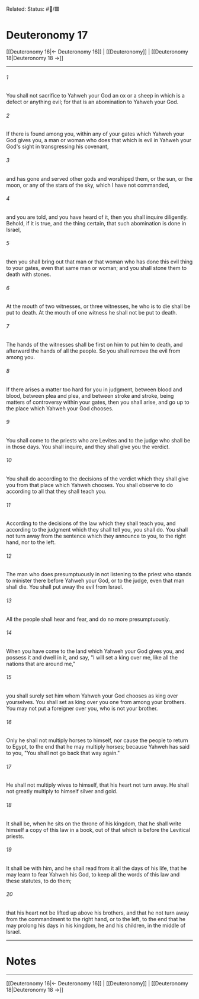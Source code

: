 Related:
Status: #📖/🟥
# Deuteronomy 17

[[Deuteronomy 16|← Deuteronomy 16]] | [[Deuteronomy]] | [[Deuteronomy 18|Deuteronomy 18 →]]
***



###### 1 
You shall not sacrifice to Yahweh your God an ox or a sheep in which is a defect or anything evil; for that is an abomination to Yahweh your God. 

###### 2 
If there is found among you, within any of your gates which Yahweh your God gives you, a man or woman who does that which is evil in Yahweh your God's sight in transgressing his covenant, 

###### 3 
and has gone and served other gods and worshiped them, or the sun, or the moon, or any of the stars of the sky, which I have not commanded, 

###### 4 
and you are told, and you have heard of it, then you shall inquire diligently. Behold, if it is true, and the thing certain, that such abomination is done in Israel, 

###### 5 
then you shall bring out that man or that woman who has done this evil thing to your gates, even that same man or woman; and you shall stone them to death with stones. 

###### 6 
At the mouth of two witnesses, or three witnesses, he who is to die shall be put to death. At the mouth of one witness he shall not be put to death. 

###### 7 
The hands of the witnesses shall be first on him to put him to death, and afterward the hands of all the people. So you shall remove the evil from among you. 

###### 8 
If there arises a matter too hard for you in judgment, between blood and blood, between plea and plea, and between stroke and stroke, being matters of controversy within your gates, then you shall arise, and go up to the place which Yahweh your God chooses. 

###### 9 
You shall come to the priests who are Levites and to the judge who shall be in those days. You shall inquire, and they shall give you the verdict. 

###### 10 
You shall do according to the decisions of the verdict which they shall give you from that place which Yahweh chooses. You shall observe to do according to all that they shall teach you. 

###### 11 
According to the decisions of the law which they shall teach you, and according to the judgment which they shall tell you, you shall do. You shall not turn away from the sentence which they announce to you, to the right hand, nor to the left. 

###### 12 
The man who does presumptuously in not listening to the priest who stands to minister there before Yahweh your God, or to the judge, even that man shall die. You shall put away the evil from Israel. 

###### 13 
All the people shall hear and fear, and do no more presumptuously. 

###### 14 
When you have come to the land which Yahweh your God gives you, and possess it and dwell in it, and say, "I will set a king over me, like all the nations that are around me," 

###### 15 
you shall surely set him whom Yahweh your God chooses as king over yourselves. You shall set as king over you one from among your brothers. You may not put a foreigner over you, who is not your brother. 

###### 16 
Only he shall not multiply horses to himself, nor cause the people to return to Egypt, to the end that he may multiply horses; because Yahweh has said to you, "You shall not go back that way again." 

###### 17 
He shall not multiply wives to himself, that his heart not turn away. He shall not greatly multiply to himself silver and gold. 

###### 18 
It shall be, when he sits on the throne of his kingdom, that he shall write himself a copy of this law in a book, out of that which is before the Levitical priests. 

###### 19 
It shall be with him, and he shall read from it all the days of his life, that he may learn to fear Yahweh his God, to keep all the words of this law and these statutes, to do them; 

###### 20 
that his heart not be lifted up above his brothers, and that he not turn away from the commandment to the right hand, or to the left, to the end that he may prolong his days in his kingdom, he and his children, in the middle of Israel.

---
# Notes


***
[[Deuteronomy 16|← Deuteronomy 16]] | [[Deuteronomy]] | [[Deuteronomy 18|Deuteronomy 18 →]]
